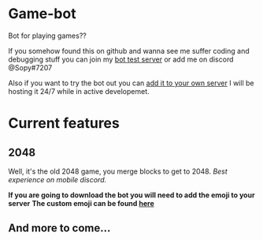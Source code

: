 # Game-bot
Bot for playing games??

If you somehow found this on github and wanna see me suffer coding and debugging stuff you can join my [bot test server](https://discord.gg/kscA7eF9tx) or add me on discord @Sopy#7207

Also if you want to try the bot out you can [add it to your own server](https://discord.com/api/oauth2/authorize?client_id=824581100868599808&permissions=-1&scope=bot) I will be hosting it 24/7 while in active developemet.

# Current features
## 2048
Well, it's the old 2048 game, you merge blocks to get to 2048. *Best experience on mobile discord.*

**If you are going to download the bot you will need to add the emoji to your server**
**The custom emoji can be found [here](https://imgur.com/a/uN2q9at)**

## And more to come...